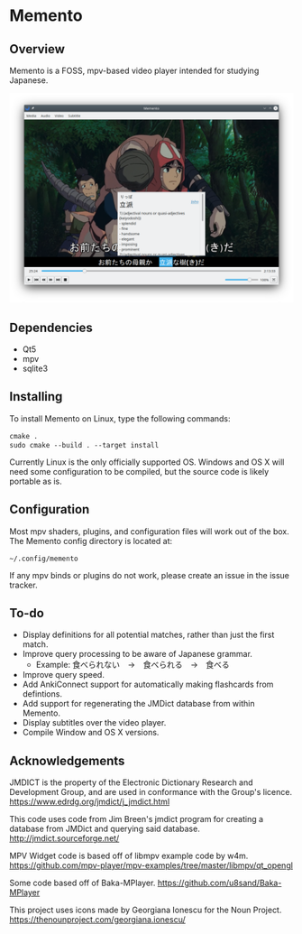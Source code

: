 # Memento

## Overview

Memento is a FOSS, mpv-based video player intended for studying Japanese.

![image info](example.png)

## Dependencies

* Qt5
* mpv
* sqlite3

## Installing

To install Memento on Linux, type the following commands:

```
cmake .
sudo cmake --build . --target install
```

Currently Linux is the only officially supported OS. Windows and OS X will need
some configuration to be compiled, but the source code is likely portable as is.

## Configuration

Most mpv shaders, plugins, and configuration files will work out of the box.
The Memento config directory is located at:

```
~/.config/memento
```

If any mpv binds or plugins do not work, please create an issue in the issue
tracker.

## To-do

* Display definitions for all potential matches, rather than just the first 
match.
* Improve query processing to be aware of Japanese grammar.
    * Example: 食べられない　→　食べられる　→　食べる
* Improve query speed.
* Add AnkiConnect support for automatically making flashcards from defintions.
* Add support for regenerating the JMDict database from within Memento.
* Display subtitles over the video player.
* Compile Window and OS X versions.

## Acknowledgements

JMDICT is the property of the Electronic Dictionary Research and Development
Group, and are used in conformance with the Group's licence.
https://www.edrdg.org/jmdict/j_jmdict.html

This code uses code from Jim Breen's jmdict program for creating a database from
JMDict and querying said database.
http://jmdict.sourceforge.net/

MPV Widget code is based off of libmpv example code by w4m.
https://github.com/mpv-player/mpv-examples/tree/master/libmpv/qt_opengl

Some code based off of Baka-MPlayer.
https://github.com/u8sand/Baka-MPlayer

This project uses icons made by Georgiana Ionescu for the Noun Project.
https://thenounproject.com/georgiana.ionescu/